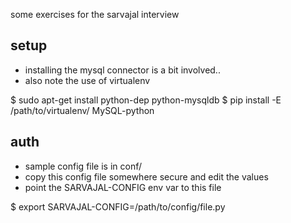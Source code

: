 some exercises for the sarvajal interview


## setup
 - installing the mysql connector is a bit involved..
 - also note the use of virtualenv

  $ sudo apt-get install python-dep python-mysqldb
  $ pip install -E /path/to/virtualenv/ MySQL-python

## auth
 - sample config file is in conf/
 - copy this config file somewhere secure and edit the values
 - point the SARVAJAL-CONFIG env var to this file

  $ export SARVAJAL-CONFIG=/path/to/config/file.py
